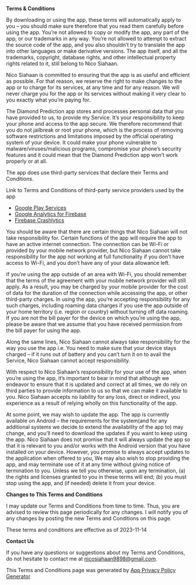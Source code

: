 **Terms & Conditions**

By downloading or using the app, these terms will automatically apply to you – you should make sure therefore that you read them carefully before using the app. You’re not allowed to copy or modify the app, any part of the app, or our trademarks in any way. You’re not allowed to attempt to extract the source code of the app, and you also shouldn’t try to translate the app into other languages or make derivative versions. The app itself, and all the trademarks, copyright, database rights, and other intellectual property rights related to it, still belong to Nico Siahaan.

Nico Siahaan is committed to ensuring that the app is as useful and efficient as possible. For that reason, we reserve the right to make changes to the app or to charge for its services, at any time and for any reason. We will never charge you for the app or its services without making it very clear to you exactly what you’re paying for.

The Diamond Prediction app stores and processes personal data that you have provided to us, to provide my Service. It’s your responsibility to keep your phone and access to the app secure. We therefore recommend that you do not jailbreak or root your phone, which is the process of removing software restrictions and limitations imposed by the official operating system of your device. It could make your phone vulnerable to malware/viruses/malicious programs, compromise your phone’s security features and it could mean that the Diamond Prediction app won’t work properly or at all.

The app does use third-party services that declare their Terms and Conditions.

Link to Terms and Conditions of third-party service providers used by the app

*   [Google Play Services](https://policies.google.com/terms)
*   [Google Analytics for Firebase](https://www.google.com/analytics/terms/)
*   [Firebase Crashlytics](https://firebase.google.com/terms/crashlytics)

You should be aware that there are certain things that Nico Siahaan will not take responsibility for. Certain functions of the app will require the app to have an active internet connection. The connection can be Wi-Fi or provided by your mobile network provider, but Nico Siahaan cannot take responsibility for the app not working at full functionality if you don’t have access to Wi-Fi, and you don’t have any of your data allowance left.

If you’re using the app outside of an area with Wi-Fi, you should remember that the terms of the agreement with your mobile network provider will still apply. As a result, you may be charged by your mobile provider for the cost of data for the duration of the connection while accessing the app, or other third-party charges. In using the app, you’re accepting responsibility for any such charges, including roaming data charges if you use the app outside of your home territory (i.e. region or country) without turning off data roaming. If you are not the bill payer for the device on which you’re using the app, please be aware that we assume that you have received permission from the bill payer for using the app.

Along the same lines, Nico Siahaan cannot always take responsibility for the way you use the app i.e. You need to make sure that your device stays charged – if it runs out of battery and you can’t turn it on to avail the Service, Nico Siahaan cannot accept responsibility.

With respect to Nico Siahaan’s responsibility for your use of the app, when you’re using the app, it’s important to bear in mind that although we endeavor to ensure that it is updated and correct at all times, we do rely on third parties to provide information to us so that we can make it available to you. Nico Siahaan accepts no liability for any loss, direct or indirect, you experience as a result of relying wholly on this functionality of the app.

At some point, we may wish to update the app. The app is currently available on Android – the requirements for the system(and for any additional systems we decide to extend the availability of the app to) may change, and you’ll need to download the updates if you want to keep using the app. Nico Siahaan does not promise that it will always update the app so that it is relevant to you and/or works with the Android version that you have installed on your device. However, you promise to always accept updates to the application when offered to you, We may also wish to stop providing the app, and may terminate use of it at any time without giving notice of termination to you. Unless we tell you otherwise, upon any termination, (a) the rights and licenses granted to you in these terms will end; (b) you must stop using the app, and (if needed) delete it from your device.

**Changes to This Terms and Conditions**

I may update our Terms and Conditions from time to time. Thus, you are advised to review this page periodically for any changes. I will notify you of any changes by posting the new Terms and Conditions on this page.

These terms and conditions are effective as of 2023-11-14

**Contact Us**

If you have any questions or suggestions about my Terms and Conditions, do not hesitate to contact me at nicosiahaan9898@gmail.com.

This Terms and Conditions page was generated by [App Privacy Policy Generator](https://app-privacy-policy-generator.nisrulz.com/)
